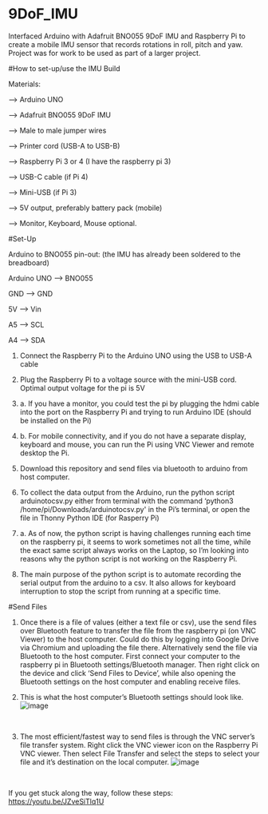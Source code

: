 # 9DoF_IMU
Interfaced Arduino with Adafruit BNO055 9DoF IMU and Raspberry Pi to create a mobile IMU sensor that records rotations in roll, pitch and yaw. Project was for work to be used as part of a larger project.

#How to set-up/use the IMU Build

Materials: <br />

--> Arduino UNO <br />

--> Adafruit BNO055 9DoF IMU <br />

--> Male to male jumper wires <br />

--> Printer cord (USB-A to USB-B) <br />

--> Raspberry Pi 3 or 4 (I have the raspberry pi 3) <br />

--> USB-C cable (if Pi 4) <br />

--> Mini-USB (if Pi 3) <br />

--> 5V output, preferably battery pack (mobile) <br />

--> Monitor, Keyboard, Mouse optional. <br />

#Set-Up

Arduino to BNO055 pin-out: (the IMU has already been soldered to the breadboard)<br />

Arduino UNO --> BNO055<br />

GND --> GND<br />

5V --> Vin<br />

A5 --> SCL <br />

A4 --> SDA <br />

1. Connect the Raspberry Pi to the Arduino UNO using the USB to USB-A cable <br />

2. Plug the Raspberry Pi to a voltage source with the mini-USB cord. Optimal output voltage for the pi is 5V <br />

3. a. If you have a monitor, you could test the pi by plugging the hdmi cable into the port on the Raspberry Pi and trying to run Arduino IDE (should be installed on the Pi) <br />

3. b. For mobile connectivity, and if you do not have a separate display, keyboard and mouse, you can run the Pi using VNC Viewer and remote desktop the Pi. <br />

4. Download this repository and send files via bluetooth to arduino from host computer. <br />

5. To collect the data output from the Arduino, run the python script arduinotocsv.py either from terminal with the command ‘python3 /home/pi/Downloads/arduinotocsv.py' in the Pi’s terminal, or open the file in Thonny Python IDE (for Rasperry Pi) <br />

  5. a. As of now, the python script is having challenges running each time on the raspberry pi, it seems to work sometimes not all the time, while the exact same script always works on the Laptop, so I’m looking into reasons why the python script is not working on the Raspberry Pi. <br />

6. The main purpose of the python script is to automate recording the serial output from the arduino to a csv. It also allows for keyboard interruption to stop the script from running at a specific time. <br />

#Send Files
1. Once there is a file of values (either a text file or csv), use the send files over Bluetooth feature to transfer the file from the raspberry pi (on VNC Viewer) to the host computer. Could do this by logging into Google Drive via Chromium and uploading the file there. Alternatively send the file via Bluetooth to the host computer. First connect your computer to the raspberry pi in Bluetooth settings/Bluetooth manager.  Then right click on the device and click ‘Send Files to Device’, while also opening the Bluetooth settings on the host computer and enabling receive files. <br /> 

2. This is what the host computer’s Bluetooth settings should look like. ![image](https://user-images.githubusercontent.com/111996917/209395997-bb47eaea-6335-4519-9b7e-17dbdfb8f434.png)
<br />

3. The most efficient/fastest way to send files is through the VNC server’s file transfer system. Right click the VNC viewer icon on the Raspberry Pi VNC viewer. Then select File Transfer and select the steps to select your file and it’s destination on the local computer. ![image](https://user-images.githubusercontent.com/111996917/209396050-a51a3bcf-8b9c-458a-816d-13ee47700edd.png)
<br />

If you get stuck along the way, follow these steps:  https://youtu.be/JZveSiTlq1U <br />
